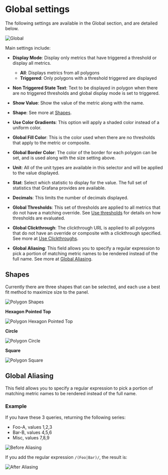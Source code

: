 
# Global settings

The following settings are available in the Global section, and are detailed below.

![Global](https://raw.githubusercontent.com/grafana/grafana-polystat-panel/v2.x/src/img/screenshots/polystat-v2-global-all.png)

Main settings include:

- **Display Mode**: Display only metrics that have triggered a threshold or display all metrics.
  
  - **All**: Displays metrics from all polygons                       
  - **Triggered**: Only polygons with a threshold triggered are displayed 

- **Non Triggered State Text**: Text to be displayed in polygon when there are no triggered thresholds and global display mode is set to triggered.

- **Show Value**: Show the value of the metric along with the name.

- **Shape**: See more at [Shapes](#shapes).

- **Use Color Gradients**: This option will apply a shaded color instead of a uniform color.

- **Global Fill Color**: This is the color used when there are no thresholds that apply to the metric or composite.

- **Global Border Color**: The color of the border for each polygon can be set, and is used along with the size setting above.

- **Unit**: All of the unit types are available in this selector and will be applied to the value displayed.

- **Stat**: Select which statistic to display for the value.  The full set of statistics that Grafana provides are available.

- **Decimals**: This limits the number of decimals displayed.

- **Global Thresholds**: This set of thresholds are applied to all metrics that do not have a matching override. See [Use thresholds](./Polystat-docs-thresholds.md) for details on how thresholds are evaluated.

- **Global Clickthrough**: The clickthrough URL is applied to all polygons that do not have an override or composite with a clickthrough specified. See more at [Use Clickthroughs](./Polystat-docs-clickthroughurl.md).

- **Global Aliasing**: This field allows you to specify a regular expression to pick a portion of matching metric names to be rendered instead of the full name. See more at [Global Aliasing](#global-aliasing).

## Shapes

Currently there are three shapes that can be selected, and each use a best fit method to maximize size to the panel.

![Polygon Shapes](https://raw.githubusercontent.com/grafana/grafana-polystat-panel/v2.x/src/img/screenshots/polystat-v2-global-shapes.png)

**Hexagon Pointed Top**

![Polygon Hexagon Pointed Top](https://raw.githubusercontent.com/grafana/grafana-polystat-panel/v2.x/src/img/screenshots/polystat-v2-shape-hexagon-pointed-top.png)

**Circle**

![Polygon Circle](https://raw.githubusercontent.com/grafana/grafana-polystat-panel/v2.x/src/img/screenshots/polystat-v2-shape-circle.png)

**Square**

![Polygon Square](https://raw.githubusercontent.com/grafana/grafana-polystat-panel/v2.x/src/img/screenshots/polystat-v2-shape-square.png)

## Global Aliasing

This field allows you to specify a regular expression to pick a portion of matching metric names to be rendered instead of the full name. 

### Example

If you have these 3 queries, returning the following series:

- Foo-A, values 1,2,3
- Bar-B, values 4,5,6
- Misc, values 7,8,9

![Before Aliasing](https://raw.githubusercontent.com/grafana/grafana-polystat-panel/v2.x/src/img/screenshots/regex-alias-before.png)

If you add the regular expression `/(Foo|Bar)/`, the result is:

![After Aliasing](https://raw.githubusercontent.com/grafana/grafana-polystat-panel/v2.x/src/img/screenshots/regex-alias-after.png)


